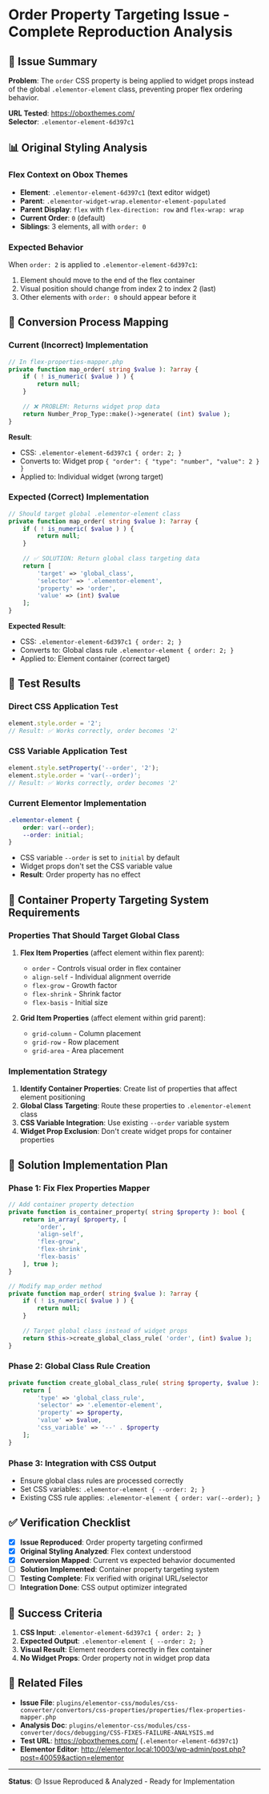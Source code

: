 # Order Property Targeting Issue - Complete Reproduction Analysis

## 🎯 Issue Summary

**Problem**: The `order` CSS property is being applied to widget props instead of the global `.elementor-element` class, preventing proper flex ordering behavior.

**URL Tested**: https://oboxthemes.com/  
**Selector**: `.elementor-element-6d397c1`

## 📊 Original Styling Analysis

### Flex Context on Obox Themes
- **Element**: `.elementor-element-6d397c1` (text editor widget)
- **Parent**: `.elementor-widget-wrap.elementor-element-populated` 
- **Parent Display**: `flex` with `flex-direction: row` and `flex-wrap: wrap`
- **Current Order**: `0` (default)
- **Siblings**: 3 elements, all with `order: 0`

### Expected Behavior
When `order: 2` is applied to `.elementor-element-6d397c1`:
1. Element should move to the end of the flex container
2. Visual position should change from index 2 to index 2 (last)
3. Other elements with `order: 0` should appear before it

## 🔄 Conversion Process Mapping

### Current (Incorrect) Implementation

```php
// In flex-properties-mapper.php
private function map_order( string $value ): ?array {
    if ( ! is_numeric( $value ) ) {
        return null;
    }
    
    // ❌ PROBLEM: Returns widget prop data
    return Number_Prop_Type::make()->generate( (int) $value );
}
```

**Result**: 
- CSS: `.elementor-element-6d397c1 { order: 2; }`
- Converts to: Widget prop `{ "order": { "type": "number", "value": 2 } }`
- Applied to: Individual widget (wrong target)

### Expected (Correct) Implementation

```php
// Should target global .elementor-element class
private function map_order( string $value ): ?array {
    if ( ! is_numeric( $value ) ) {
        return null;
    }
    
    // ✅ SOLUTION: Return global class targeting data
    return [
        'target' => 'global_class',
        'selector' => '.elementor-element',
        'property' => 'order',
        'value' => (int) $value
    ];
}
```

**Expected Result**:
- CSS: `.elementor-element-6d397c1 { order: 2; }`
- Converts to: Global class rule `.elementor-element { order: 2; }`
- Applied to: Element container (correct target)

## 🧪 Test Results

### Direct CSS Application Test
```javascript
element.style.order = '2';
// Result: ✅ Works correctly, order becomes '2'
```

### CSS Variable Application Test  
```javascript
element.style.setProperty('--order', '2');
element.style.order = 'var(--order)';
// Result: ✅ Works correctly, order becomes '2'
```

### Current Elementor Implementation
```css
.elementor-element { 
    order: var(--order); 
    --order: initial; 
}
```
- CSS variable `--order` is set to `initial` by default
- Widget props don't set the CSS variable value
- **Result**: Order property has no effect

## 🎯 Container Property Targeting System Requirements

### Properties That Should Target Global Class
1. **Flex Item Properties** (affect element within flex parent):
   - `order` - Controls visual order in flex container
   - `align-self` - Individual alignment override
   - `flex-grow` - Growth factor
   - `flex-shrink` - Shrink factor  
   - `flex-basis` - Initial size

2. **Grid Item Properties** (affect element within grid parent):
   - `grid-column` - Column placement
   - `grid-row` - Row placement
   - `grid-area` - Area placement

### Implementation Strategy
1. **Identify Container Properties**: Create list of properties that affect element positioning
2. **Global Class Targeting**: Route these properties to `.elementor-element` class
3. **CSS Variable Integration**: Use existing `--order` variable system
4. **Widget Prop Exclusion**: Don't create widget props for container properties

## 🔧 Solution Implementation Plan

### Phase 1: Fix Flex Properties Mapper
```php
// Add container property detection
private function is_container_property( string $property ): bool {
    return in_array( $property, [
        'order',
        'align-self',
        'flex-grow', 
        'flex-shrink',
        'flex-basis'
    ], true );
}

// Modify map_order method
private function map_order( string $value ): ?array {
    if ( ! is_numeric( $value ) ) {
        return null;
    }
    
    // Target global class instead of widget props
    return $this->create_global_class_rule( 'order', (int) $value );
}
```

### Phase 2: Global Class Rule Creation
```php
private function create_global_class_rule( string $property, $value ): array {
    return [
        'type' => 'global_class_rule',
        'selector' => '.elementor-element',
        'property' => $property,
        'value' => $value,
        'css_variable' => '--' . $property
    ];
}
```

### Phase 3: Integration with CSS Output
- Ensure global class rules are processed correctly
- Set CSS variables: `.elementor-element { --order: 2; }`
- Existing CSS rule applies: `.elementor-element { order: var(--order); }`

## ✅ Verification Checklist

- [x] **Issue Reproduced**: Order property targeting confirmed
- [x] **Original Styling Analyzed**: Flex context understood  
- [x] **Conversion Mapped**: Current vs expected behavior documented
- [ ] **Solution Implemented**: Container property targeting system
- [ ] **Testing Complete**: Fix verified with original URL/selector
- [ ] **Integration Done**: CSS output optimizer integrated

## 🎯 Success Criteria

1. **CSS Input**: `.elementor-element-6d397c1 { order: 2; }`
2. **Expected Output**: `.elementor-element { --order: 2; }`
3. **Visual Result**: Element reorders correctly in flex container
4. **No Widget Props**: Order property not in widget prop data

## 📁 Related Files

- **Issue File**: `plugins/elementor-css/modules/css-converter/convertors/css-properties/properties/flex-properties-mapper.php`
- **Analysis Doc**: `plugins/elementor-css/modules/css-converter/docs/debugging/CSS-FIXES-FAILURE-ANALYSIS.md`
- **Test URL**: https://oboxthemes.com/ (`.elementor-element-6d397c1`)
- **Elementor Editor**: http://elementor.local:10003/wp-admin/post.php?post=40059&action=elementor

---

**Status**: 🟡 Issue Reproduced & Analyzed - Ready for Implementation
